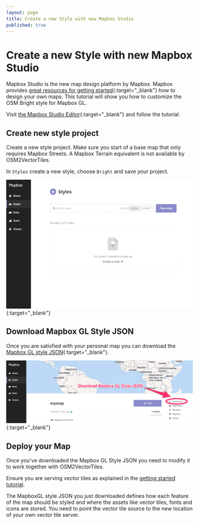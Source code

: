 ```yaml
---
layout: page
title: Create a new Style with new Mapbox Studio
published: true
---
```


# Create a new Style with new Mapbox Studio 

Mapbox Studio is the new map design platform by Mapbox.
Mapbox provides [great resources for getting started](https://www.mapbox.com/help/getting-started-mapbox-studio-1/){:target="_blank"} how to design your own maps.
This tutorial will show you how to customize the OSM Bright style for Mapbox GL.

Visit [the Mapbox Studio Editor](https://www.mapbox.com/studio/){:target="_blank"} and follow the tutorial.

## Create new style project

Create a new style project. Make sure you start of a base map that only requires Mapbox Streets.
A Mapbox Terrain equivalent is not available by OSM2VectorTiles.

In `Styles` create a new style, choose `Bright` and save your project.

![Create new project with new Mapbox Studio](/media/mapbox_studio_create_style.gif){:target="_blank"}

## Download Mapbox GL Style JSON

Once you are satisfied with your personal map you can download the
[Mapbox GL style JSON](https://www.mapbox.com/mapbox-gl-style-spec/){:target="_blank"}.

![Download Mapbox GL Style JSON](/media/download_mapbox_gl_style_json.png){:target="_blank"}

## Deploy your Map

Once you've downloaded the Mapbox GL Style JSON you need to modify it
to work together with OSM2VectorTiles.

Ensure you are serving vector tiles as explained in the [getting started tutorial](/docs/getting-started/).

The MapboxGL style JSON you just downloaded defines how each feature of the map should be styled and where the assets like vector tiles, fonts and icons are stored.
You need to point the vector tile source to the new location of your own vector tile server.

<script src="https://gist.github.com/manuelroth/d67f1ae67dddbb659ff17a7bb854096d.js"></script>
